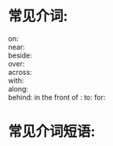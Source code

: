 # 常见介词:
on:  
near:  
beside:  
over:  
across:  
with:  
along:  
behind:
in the front of :
to:
for:

# 常见介词短语:


